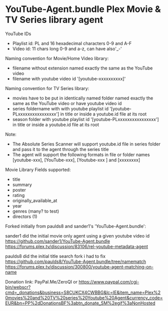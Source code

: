 # YouTube-Agent.bundle Plex Movie & TV Series library agent 


YouTube IDs
- Playlist id: PL and 16 hexadecimal characters 0-9 and A-F
- Video id: 11 chars long 0-9 and a-z, can have also'_-'

Naming convention for Movie/Home Video library:
- filename without extension named exactly the same as the YouTube video
- filename with youtube video id '[youtube-xxxxxxxxxx]'

Naming convention for TV Series library:
- movies have to be put in identically named folder named exactly the same as the YouTube video or have youtube video id
- series foldername with with youtube playlist id '[youtube-PLxxxxxxxxxxxxxxxx'] in title or inside a youtube.id file at its root
- season folder with youtube playlist id '[youtube-PLxxxxxxxxxxxxxxxx'] in title or inside a youtube.id file at its root

Note:
- The Absolute Series Scanner will support youtube.id file in series folder and pass it to the agent through the series title
- The agent will support the following formats in file or folder names [youtube-xxx], [YouTube-xxx], [Youtube-xxx ] and [xxxxxxxx]

Movie Library Fields supported:
- title
- summary
- poster
- rating
- originally_available_at
- year
- genres (many? to test)
- directors (1)

Forked initially from paulds8 and sander1's 'YouTube-Agent.bundle':

sander1 did the initial movie only agent using a given youtube video id
https://github.com/sander1/YouTube-Agent.bundle
https://forums.plex.tv/discussion/83106/rel-youtube-metadata-agent

paulds8 did the initial title search fork i had to fix
https://github.com/paulds8/YouTube-Agent.bundle/tree/namematch
https://forums.plex.tv/discussion/300800/youtube-agent-matching-on-name

Donation link: PayPal.Me/ZeroQI or https://www.paypal.com/cgi-bin/webscr?cmd=_donations&business=S8CUKCX4CWBBG&lc=IE&item_name=Plex%20movies%20and%20TV%20series%20Youtube%20Agent&currency_code=EUR&bn=PP%2dDonationsBF%3abtn_donate_SM%2egif%3aNonHosted
